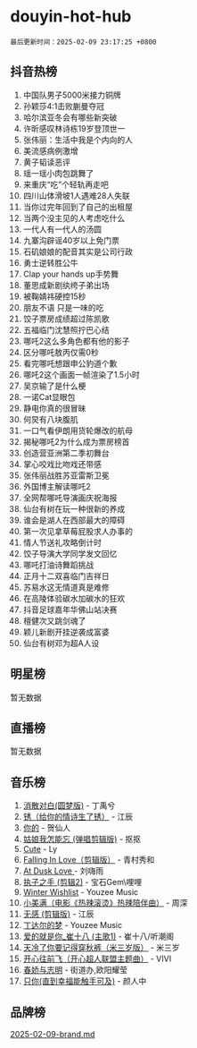 # douyin-hot-hub

`最后更新时间：2025-02-09 23:17:25 +0800`

## 抖音热榜

1. 中国队男子5000米接力铜牌
1. 孙颖莎4:1击败蒯曼夺冠
1. 哈尔滨亚冬会有哪些新突破
1. 许昕感叹林诗栋19岁登顶世一
1. 张伟丽：生活中我是个内向的人
1. 美流感病例激增
1. 黄子韬读恶评
1. 瑶一瑶小肉包跳舞了
1. 来重庆“吃”个轻轨再走吧
1. 四川山体滑坡1人遇难28人失联
1. 当你过完年回到了自己的出租屋
1. 当两个没主见的人考虑吃什么
1. 一代人有一代人的汤圆
1. 九寨沟辟谣40岁以上免门票
1. 石矶娘娘的配音其实是公司行政
1. 勇士逆转胜公牛
1. Clap your hands up手势舞
1. 董思成新剧纨绔子弟出场
1. 被鞠婧祎硬控15秒
1. 朋友不语 只是一味的吃
1. 饺子票房成绩超过陈凯歌
1. 五福临门沈慧照拧巴心结
1. 哪吒2这么多角色都有他的影子
1. 区分哪吒敖丙仅需0秒
1. 看完哪吒想跟申公豹道个歉
1. 哪吒2这个画面一帧渲染了1.5小时
1. 吴京输了是什么梗
1. 一诺Cat显眼包
1. 静电你真的很冒昧
1. 何炅有八块腹肌
1. 一口气看伊朗用货轮爆改的航母
1. 揭秘哪吒2为什么成为票房榜首
1. 创造营亚洲第二季初舞台
1. 掌心咬戏比吻戏还带感
1. 张伟丽战胜苏亚雷斯卫冕
1. 外国博主解读哪吒2
1. 全网帮哪吒导演画庆祝海报
1. 仙台有树在玩一种很新的养成
1. 谁会是湖人在西部最大的障碍
1. 第一次见拿草莓屁股求人办事的
1. 情人节送礼攻略倒计时
1. 饺子导演大学同学发文回忆
1. 哪吒打油诗舞蹈挑战
1. 正月十二双喜临门吉祥日
1. 苏易水这无情道真是难修
1. 在高陵体验碳水加碳水的狂欢
1. 抖音足球嘉年华佛山站决赛
1. 檀健次又跳剑魂了
1. 颖儿新剧开挂逆袭成富婆
1. 仙台有树邓为超A人设

## 明星榜

暂无数据

## 直播榜

暂无数据

## 音乐榜

1. [消散对白(圆梦版)](https://sf5-hl-cdn-tos.douyinstatic.com/obj/tos-cn-ve-2774/og4jB5I5IizzoZVAAAzWgBMAsMDWoArfwBOiFs) - 丁禹兮
1. [锈（给你的情诗生了锈）](https://sf5-hl-cdn-tos.douyinstatic.com/obj/tos-cn-ve-2774/o8a1PBtVqIYbPEGK6e5A4egedVMdm3fCIz6bbE) - 江辰
1. [你的](https://sf5-hl-cdn-tos.douyinstatic.com/obj/tos-cn-ve-2774/oYuIeKf42jB7sEV6B2upMdpYAgfrQWj0FeRegh) - 贺仙人
1. [姑娘我怎能忘 (弹唱剪辑版)](https://sf5-hl-cdn-tos.douyinstatic.com/obj/tos-cn-ve-2774/okamwrBGEMz6illuEofAsMV4yzF5tVWbBiA5AI) - 抠抠
1. [Cute](https://sf5-hl-cdn-tos.douyinstatic.com/obj/tos-cn-ve-2774/o4IbIzHWKAAB4wsS5qMBRiiAlEBGTpQRNfFvuo) - Ly
1. [Falling In Love（剪辑版）](https://sf5-hl-cdn-tos.douyinstatic.com/obj/tos-cn-ve-2774/o8ajpA8zzgBPahbBIO8AcKGBLJezFCRd1wfP9f) - 青村秀和
1. [ At Dusk  Love ](https://sf5-hl-cdn-tos.douyinstatic.com/obj/tos-cn-ve-2774/o8CrpCf5CaYgI4ZrtQgMQAFEfuGqNnRSDQAPBc) - 刘嗨雨
1. [执子之手 (剪辑2)](https://sf5-hl-cdn-tos.douyinstatic.com/obj/tos-cn-ve-2774/oUoZLQjCc31XzqsBnBQUNgeKtYPBcgbFDwtfcu) - 宝石Gem\哩哩
1. [Winter Wishlist](https://sf5-hl-cdn-tos.douyinstatic.com/obj/tos-cn-ve-2774/oIIgUOeamCFCVAzxN6MFRLIBlLGpUqQxeeHrLE) - Youzee Music
1. [小美满（电影《热辣滚烫》热辣陪伴曲）](https://sf5-hl-cdn-tos.douyinstatic.com/obj/tos-cn-ve-2774/o0GAn2lSgfZIDUgtevCGDQYnFg4CwnrBaxbTZL) - 周深
1. [无感 (剪辑版)](https://sf5-hl-cdn-tos.douyinstatic.com/obj/tos-cn-ve-2774/o0eIsUzJBDlQaQFC5OFlgbMEZC1TFYBftOBn6p) - 江辰
1. [丁达尔的梦](https://sf5-hl-cdn-tos.douyinstatic.com/obj/tos-cn-ve-2774/oMU3WirUZBVQkAC9ccG5P2IQirziZM2RTInUY) - Youzee Music
1. [爱的就是你_崔十八 (主歌1)](https://sf5-hl-cdn-tos.douyinstatic.com/obj/tos-cn-ve-2774/oI5BO5DhFZ6UTcNCnZaOCBLtZ7WIMQGfgnXf5E) - 崔十八/听潮阁
1. [天冷了你要记得穿秋裤（米三岁版）](https://sf5-hl-cdn-tos.douyinstatic.com/obj/tos-cn-ve-2774/oQlIwVIDWiZ6BQilAorS7MA0AgCkQDvcZAdm1) - 米三岁
1. [开心往前飞（开心超人联盟主题曲）](https://sf5-hl-cdn-tos.douyinstatic.com/obj/tos-cn-ve-2774/9d8fb7c82cf1421fb93a9fe925275e0a) - VIVI
1. [春娇与志明](https://sf5-hl-cdn-tos.douyinstatic.com/obj/tos-cn-ve-2774/e530d8fceb7044b39707d7f9ff54add1) - 街道办,欧阳耀莹
1. [只你(直到幸福能触手可及)](https://sf5-hl-cdn-tos.douyinstatic.com/obj/tos-cn-ve-2774/o0lBkRDzFTeaVSUz3ZZSCBVtZ5DIMQGfgmEAuE) - 颜人中

## 品牌榜

[2025-02-09-brand.md](2025-02-09-brand.md)
